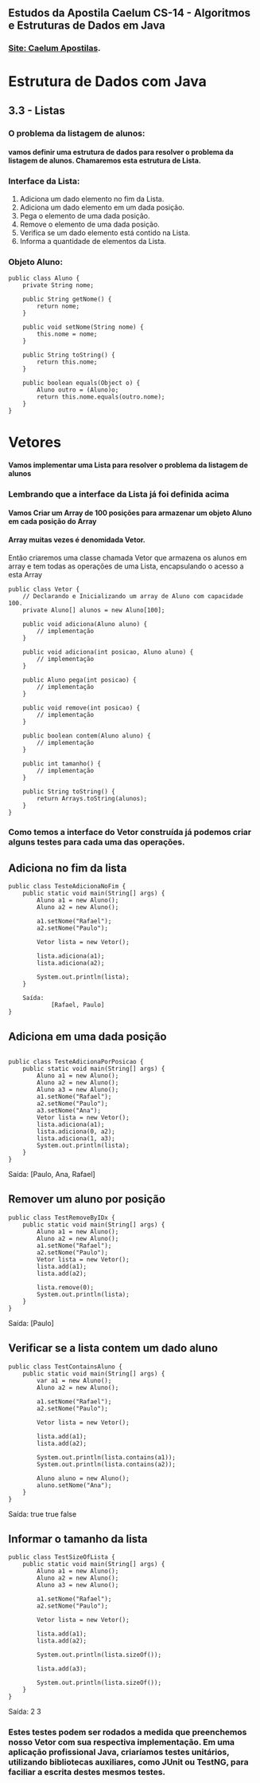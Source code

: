 
## Estudos da Apostila Caelum CS-14 - Algoritmos e Estruturas de Dados em Java
### [Site: Caelum Apostilas](https://www.alura.com.br/apostilas).

# Estrutura de Dados com Java

## 3.3 - Listas
### O problema da listagem de alunos:


#### vamos definir uma estrutura de dados para resolver o problema da listagem de alunos. Chamaremos esta estrutura de Lista.

### Interface da Lista:
1) Adiciona um dado elemento no fim da Lista.
2) Adiciona um dado elemento em um dada posição.
3) Pega o elemento de uma dada posição.
4) Remove o elemento de uma dada posição.
5) Verifica se um dado elemento está contido na Lista.
6) Informa a quantidade de elementos da Lista.

### Objeto Aluno:
```
public class Aluno {
    private String nome;

    public String getNome() {
        return nome;
    }

    public void setNome(String nome) {
        this.nome = nome;
    }

    public String toString() {
        return this.nome;
    }

    public boolean equals(Object o) {
        Aluno outro = (Aluno)o;
        return this.nome.equals(outro.nome);
    }
}

```
# Vetores
#### Vamos implementar uma Lista para resolver o problema da listagem de alunos

###  Lembrando que a interface da Lista já foi definida acima

#### Vamos Criar um Array de 100 posições para armazenar um objeto Aluno em cada posição do Array

#### Array muitas vezes é denomidada Vetor.
Então criaremos uma classe
chamada Vetor que armazena os alunos em array e tem todas as operações de uma Lista, encapsulando o
acesso a esta Array

```
public class Vetor {
    // Declarando e Inicializando um array de Aluno com capacidade 100.
    private Aluno[] alunos = new Aluno[100];

    public void adiciona(Aluno aluno) {
        // implementação
    }

    public void adiciona(int posicao, Aluno aluno) {
        // implementação
    }

    public Aluno pega(int posicao) {
        // implementação
    }

    public void remove(int posicao) {
        // implementação
    }

    public boolean contem(Aluno aluno) {
        // implementação
    }

    public int tamanho() {
        // implementação
    }

    public String toString() {
        return Arrays.toString(alunos);
    }
}

```

### Como temos a interface do Vetor construída já podemos criar alguns testes para cada uma das operações.

## Adiciona no fim da lista
```
public class TesteAdicionaNoFim {
    public static void main(String[] args) {
        Aluno a1 = new Aluno();
        Aluno a2 = new Aluno();

        a1.setNome("Rafael");
        a2.setNome("Paulo");

        Vetor lista = new Vetor();

        lista.adiciona(a1);
        lista.adiciona(a2);

        System.out.println(lista);
    }

    Saída:
            [Rafael, Paulo]
}
```
## Adiciona em uma dada posição
```

public class TesteAdicionaPorPosicao {
    public static void main(String[] args) {
        Aluno a1 = new Aluno();
        Aluno a2 = new Aluno();
        Aluno a3 = new Aluno();
        a1.setNome("Rafael");
        a2.setNome("Paulo");
        a3.setNome("Ana");
        Vetor lista = new Vetor();
        lista.adiciona(a1);
        lista.adiciona(0, a2);
        lista.adiciona(1, a3);
        System.out.println(lista);
    }
}
```
Saída:
    [Paulo, Ana, Rafael]

## Remover um aluno por posição

```
public class TestRemoveByIDx {
    public static void main(String[] args) {
        Aluno a1 = new Aluno();
        Aluno a2 = new Aluno();
        a1.setNome("Rafael");
        a2.setNome("Paulo");
        Vetor lista = new Vetor();
        lista.add(a1);
        lista.add(a2);

        lista.remove(0);
        System.out.println(lista);
    }
}
```
Saída:
    [Paulo]


## Verificar se a lista contem um dado aluno
```
public class TestContainsAluno {
    public static void main(String[] args) {
        var a1 = new Aluno();
        Aluno a2 = new Aluno();

        a1.setNome("Rafael");
        a2.setNome("Paulo");

        Vetor lista = new Vetor();

        lista.add(a1);
        lista.add(a2);

        System.out.println(lista.contains(a1));
        System.out.println(lista.contains(a2));

        Aluno aluno = new Aluno();
        aluno.setNome("Ana");
    }
}
```
Saída:
    true
    true
    false

## Informar o tamanho da lista
```
public class TestSizeOfLista {
    public static void main(String[] args) {
        Aluno a1 = new Aluno();
        Aluno a2 = new Aluno();
        Aluno a3 = new Aluno();

        a1.setNome("Rafael");
        a2.setNome("Paulo");

        Vetor lista = new Vetor();

        lista.add(a1);
        lista.add(a2);

        System.out.println(lista.sizeOf());

        lista.add(a3);

        System.out.println(lista.sizeOf());
    }
}

```
Saída:
    2
    3

### Estes testes podem ser rodados a medida que preenchemos nosso Vetor com sua respectiva implementação. Em uma aplicação profissional Java, criaríamos testes unitários, utilizando bibliotecas auxiliares, como JUnit ou TestNG, para faciliar a escrita destes mesmos testes.
